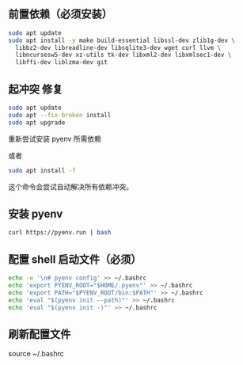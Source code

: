 ## 前置依赖（必须安装）

```bash
sudo apt update
sudo apt install -y make build-essential libssl-dev zlib1g-dev \
  libbz2-dev libreadline-dev libsqlite3-dev wget curl llvm \
  libncursesw5-dev xz-utils tk-dev libxml2-dev libxmlsec1-dev \
  libffi-dev liblzma-dev git

```


## 起冲突 修复 

``` bash
sudo apt update
sudo apt --fix-broken install
sudo apt upgrade
```

重新尝试安装 pyenv 所需依赖


或者 

``` bash
sudo apt install -f
```

这个命令会尝试自动解决所有依赖冲突。
## 安装 pyenv


``` bash
curl https://pyenv.run | bash
```


## 配置 shell 启动文件（必须）

``` bash
echo -e '\n# pyenv config' >> ~/.bashrc
echo 'export PYENV_ROOT="$HOME/.pyenv"' >> ~/.bashrc
echo 'export PATH="$PYENV_ROOT/bin:$PATH"' >> ~/.bashrc
echo 'eval "$(pyenv init --path)"' >> ~/.bashrc
echo 'eval "$(pyenv init -)"' >> ~/.bashrc

```

## 刷新配置文件

source ~/.bashrc